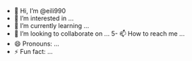 - 👋 Hi, I’m @eili990
- 👀 I’m interested in ...
- 🌱 I’m currently learning ...
- 💞️ I’m looking to collaborate on ...
5- 📫 How to reach me ...
- 😄 Pronouns: ...
- ⚡ Fun fact: ...

<!---
eili990/eili990 is a ✨ special ✨ repository because its `README.md` (this file) appears on your GitHub profile.
You can click the Preview link to take a look at your changes.
--12->
